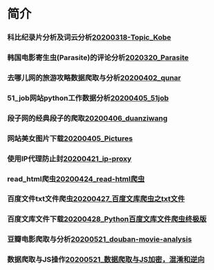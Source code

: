 # 简介
### 科比纪录片分析及词云分析[20200318-Topic_Kobe](https://github.com/LQ6H/Python_spider/tree/master/20200318-Topic_Kobe)
### 韩国电影寄生虫(Parasite)的评论分析[2020320_Parasite](https://github.com/LQ6H/Python_spider/tree/master/2020319_Parasite)
### 去哪儿网的旅游攻略数据爬取与分析[20200402_qunar](https://github.com/LQ6H/Python_spider/tree/master/20200402_qunar)
### 51_job网站python工作数据分析[20200405_51job](https://github.com/LQ6H/Python_spider/tree/master/20200405_51job)
### 段子网的经典段子的爬取[20200406_duanziwang](https://github.com/LQ6H/Python_spider/tree/master/20200406_duanziwang)
### 网站美女图片下载[20200405_Pictures](https://github.com/LQ6H/Python_spider/tree/master/20200405_Pictures)
### 使用IP代理防止封[20200421_ip-proxy](https://github.com/LQ6H/Python_spider/tree/master/20200421_ip-proxy)
### read_html爬虫[20200424_read-html爬虫](https://github.com/LQ6H/Python_spider/tree/master/20200424_read-html%E7%88%AC%E8%99%AB)
### 百度文件txt文件爬虫[20200427_百度文库爬虫之txt文件](https://github.com/LQ6H/Python_spider/tree/master/20200427_%E7%99%BE%E5%BA%A6%E6%96%87%E5%BA%93%E7%88%AC%E8%99%AB%E4%B9%8Btxt%E6%96%87%E4%BB%B6)
### 百度文库文件下载[20200428_Python百度文库文件爬虫终极版](https://github.com/LQ6H/Python_spider/tree/master/20200428_Python%E7%99%BE%E5%BA%A6%E6%96%87%E5%BA%93%E7%88%AC%E8%99%AB%E7%BB%88%E6%9E%81%E7%89%88)
### 豆瓣电影爬取与分析[20200521_douban-movie-analysis](https://github.com/LQ6H/Python_spider/tree/master/20200521_duban-movie-analysis)
### 数据爬取与JS操作[20200521_数据爬取与JS加密，混淆和逆向](https://github.com/LQ6H/Python_spider/tree/master/20200521_%E6%95%B0%E6%8D%AE%E7%88%AC%E5%8F%96%E4%B8%8EJS%E5%8A%A0%E5%AF%86%EF%BC%8C%E9%87%8D%E5%A4%8D%E5%92%8C%E9%80%86%E5%90%91)
